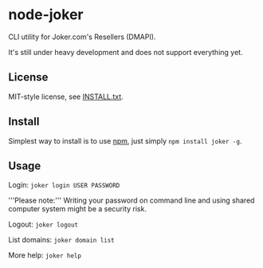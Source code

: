 
node-joker
==========

CLI utility for Joker.com's Resellers (DMAPI).

It's still under heavy development and does not support everything yet.

License
-------

MIT-style license, see [INSTALL.txt](http://github.com/jheusala/node-joker/blob/master/LICENSE.txt).

Install
-------

Simplest way to install is to use [npm](http://npmjs.org/), just simply `npm install joker -g`.

Usage
-----

Login: `joker login USER PASSWORD`

'''Please note:''' Writing your password on command line and using shared computer system might be a security risk.

Logout: `joker logout`

List domains: `joker domain list`

More help: `joker help`

